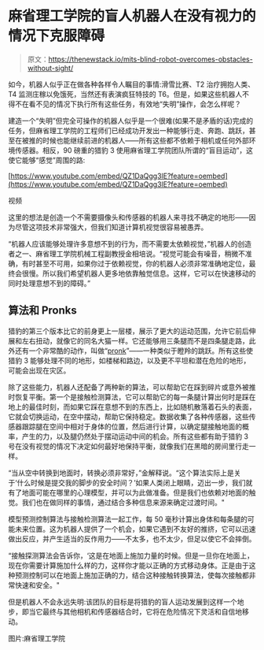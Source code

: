 # 麻省理工学院的盲人机器人在没有视力的情况下克服障碍

> 原文：<https://thenewstack.io/mits-blind-robot-overcomes-obstacles-without-sight/>

如今，机器人似乎正在做各种各样令人瞩目的事情:滑雪比赛、T2 治疗拥抱人类、T4 监测庄稼以免饿死，当然还有表演疯狂特技的 T6。但是，如果这些机器人不得不在看不见的情况下执行所有这些任务，有效地“失明”操作，会怎么样呢？

建造一个“失明”但完全可操作的机器人似乎是一个很难(如果不是矛盾的话)完成的任务，但麻省理工学院的工程师们已经成功开发出一种能够行走、奔跑、跳跃，甚至在被推的时候也能继续前进的机器人——所有这些都不依赖于相机或任何外部环境传感器。相反，90 磅重的猎豹 3 使用麻省理工学院团队所谓的“盲目运动”，这使它能够“感觉”周围的路:

[https://www.youtube.com/embed/QZ1DaQgg3lE?feature=oembed](https://www.youtube.com/embed/QZ1DaQgg3lE?feature=oembed)

视频

这里的想法是创造一个不需要摄像头和传感器的机器人来寻找不确定的地形——因为尽管这项技术非常强大，但我们知道计算机视觉很容易被愚弄。

“机器人应该能够处理许多意想不到的行为，而不需要太依赖视觉，”机器人的创造者之一、麻省理工学院机械工程副教授金相培说。“视觉可能会有噪音，稍微不准确，有时甚至不可用，如果你过于依赖视觉，你的机器人必须非常准确地定位，最终会很慢。所以我们希望机器人更多地依靠触觉信息。这样，它可以在快速移动的同时处理意想不到的障碍。”

## 算法和 Pronks

猎豹的第三个版本比它的前身更上一层楼，展示了更大的运动范围，允许它前后伸展和左右扭动，就像它的同名大猫一样。它还能够用三条腿而不是四条腿走路，此外还有一个非常酷的动作，叫做“[pronk](https://en.wiktionary.org/wiki/pronk)”——一种类似于瞪羚的跳跃。所有这些使猎豹 3 能够处理不同的地形，如楼梯和路边，以及更不平坦和潜在危险的地形，可能会出现在灾区。

除了这些能力，机器人还配备了两种新的算法，可以帮助它在踩到碎片或意外被推时恢复平衡。第一个是接触检测算法，它可以帮助它的每一条腿计算出何时是踩在地上的最佳时刻，而如果它踩在意想不到的东西上，比如随机散落着石头的表面，它就会切换运动，在空中摆动，帮助它保持稳定。数据收集了各种传感器，这些传感器跟踪腿在空间中相对于身体的位置，然后进行计算，以确定腿接触地面的概率，产生的力，以及腿仍然处于摆动运动中间的机会。所有这些都有助于猎豹 3 号在没有视觉的情况下决定如何最好地保持平衡，就像我们在黑暗的房间里行走一样。

“当从空中转换到地面时，转换必须非常好，”金解释说。“这个算法实际上是关于‘什么时候是提交我的脚步的安全时间？’如果人类闭上眼睛，迈出一步，我们就有了地面可能在哪里的心理模型，并可以为此做准备。但是我们也依赖对地面的触觉。我们也在做同样的事情，通过结合多种信息来源来确定过渡时间。"

模型预测控制算法与接触检测算法一起工作，每 50 毫秒计算出身体和每条腿的可能未来位置。这为机器人提供了一个机会，如果它遇到不友好的推挤，它可以迅速做出反应，并产生适当的反作用力——不太多，也不太少，但足以使它不会摔倒。

“接触探测算法会告诉你，‘这是在地面上施加力量的时候。但是一旦你在地面上，现在你需要计算施加什么样的力，这样你才能以正确的方式移动身体。正是由于这种预测控制可以在地面上施加正确的力，结合这种接触转换算法，使每次接触都非常快速和安全。"

但是机器人不会永远失明:该团队的目标是将猎豹的盲人运动发展到这样一个地步，即当它最终与其他相机和传感器结合时，它将在危险情况下灵活和自信地移动。

图片:麻省理工学院

<svg xmlns:xlink="http://www.w3.org/1999/xlink" viewBox="0 0 68 31" version="1.1"><title>Group</title> <desc>Created with Sketch.</desc></svg>